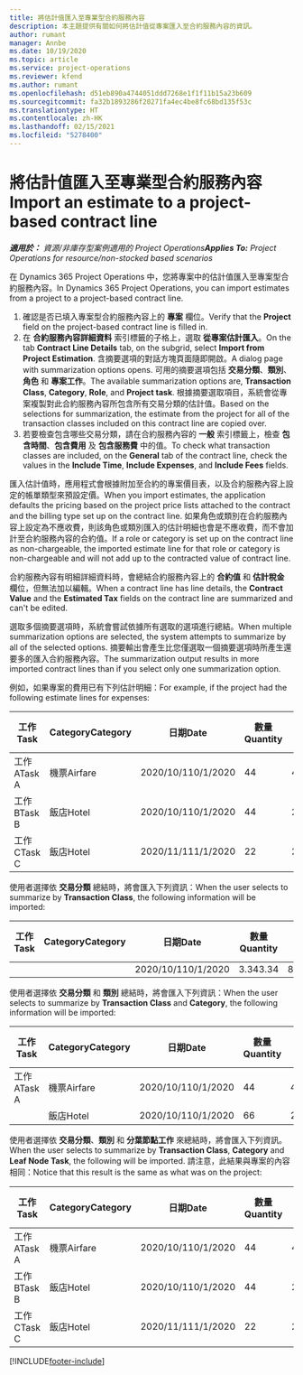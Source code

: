 ```yaml
---
title: 將估計值匯入至專業型合約服務內容
description: 本主題提供有關如何將估計值從專案匯入至合約服務內容的資訊。
author: rumant
manager: Annbe
ms.date: 10/19/2020
ms.topic: article
ms.service: project-operations
ms.reviewer: kfend
ms.author: rumant
ms.openlocfilehash: d51eb890a4744051ddd7268e1f1f11b15a23b609
ms.sourcegitcommit: fa32b1893286f20271fa4ec4be8fc68bd135f53c
ms.translationtype: HT
ms.contentlocale: zh-HK
ms.lasthandoff: 02/15/2021
ms.locfileid: "5278400"
---
```

# <a name="import-an-estimate-to-a-project-based-contract-line"></a><span data-ttu-id="f027f-103">將估計值匯入至專業型合約服務內容</span><span class="sxs-lookup"><span data-stu-id="f027f-103">Import an estimate to a project-based contract line</span></span>

<span data-ttu-id="f027f-104">_**適用於：** 資源/非庫存型案例適用的 Project Operations_</span><span class="sxs-lookup"><span data-stu-id="f027f-104">_**Applies To:** Project Operations for resource/non-stocked based scenarios_</span></span>

<span data-ttu-id="f027f-105">在 Dynamics 365 Project Operations 中，您將專案中的估計值匯入至專案型合約服務內容。</span><span class="sxs-lookup"><span data-stu-id="f027f-105">In Dynamics 365 Project Operations, you can import estimates from a project to a project-based contract line.</span></span>

1. <span data-ttu-id="f027f-106">確認是否已填入專案型合約服務內容上的 **專案** 欄位。</span><span class="sxs-lookup"><span data-stu-id="f027f-106">Verify that the **Project** field on the project-based contract line is filled in.</span></span>
2. <span data-ttu-id="f027f-107">在 **合約服務內容詳細資料** 索引標籤的子格上，選取 **從專案估計匯入**。</span><span class="sxs-lookup"><span data-stu-id="f027f-107">On the tab **Contract Line Details** tab, on the subgrid, select **Import from Project Estimation**.</span></span> <span data-ttu-id="f027f-108">含摘要選項的對話方塊頁面隨即開啟。</span><span class="sxs-lookup"><span data-stu-id="f027f-108">A dialog page with summarization options opens.</span></span> <span data-ttu-id="f027f-109">可用的摘要選項包括 **交易分類**、**類別**、**角色** 和 **專案工作**。</span><span class="sxs-lookup"><span data-stu-id="f027f-109">The available summarization options are, **Transaction Class**, **Category**, **Role**, and **Project task**.</span></span> <span data-ttu-id="f027f-110">根據摘要選取項目，系統會從專案複製對此合約服務內容所包含所有交易分類的估計值。</span><span class="sxs-lookup"><span data-stu-id="f027f-110">Based on the selections for summarization, the estimate from the project for all of the transaction classes included on this contract line are copied over.</span></span> 
3. <span data-ttu-id="f027f-111">若要檢查包含哪些交易分類，請在合約服務內容的 **一般** 索引標籤上，檢查 **包含時間**、**包含費用** 及 **包含服務費** 中的值。</span><span class="sxs-lookup"><span data-stu-id="f027f-111">To check what transaction classes are included, on the **General** tab of the contract line, check the values in the **Include Time**, **Include Expenses**, and **Include Fees** fields.</span></span>

<span data-ttu-id="f027f-112">匯入估計值時，應用程式會根據附加至合約的專案價目表，以及合約服務內容上設定的帳單類型來預設定價。</span><span class="sxs-lookup"><span data-stu-id="f027f-112">When you import estimates, the application defaults the pricing based on the project price lists attached to the contract and the billing type set up on the contract line.</span></span> <span data-ttu-id="f027f-113">如果角色或類別在合約服務內容上設定為不應收費，則該角色或類別匯入的估計明細也會是不應收費，而不會加計至合約服務內容的合約值。</span><span class="sxs-lookup"><span data-stu-id="f027f-113">If a role or category is set up on the contract line as non-chargeable, the imported estimate line for that role or category is non-chargeable and will not add up to the contracted value of contract line.</span></span>

<span data-ttu-id="f027f-114">合約服務內容有明細詳細資料時，會總結合約服務內容上的 **合約值** 和 **估計稅金** 欄位，但無法加以編輯。</span><span class="sxs-lookup"><span data-stu-id="f027f-114">When a contract line has line details, the **Contract Value** and the **Estimated Tax** fields on the contract line are summarized and can't be edited.</span></span>

<span data-ttu-id="f027f-115">選取多個摘要選項時，系統會嘗試依據所有選取的選項進行總結。</span><span class="sxs-lookup"><span data-stu-id="f027f-115">When multiple summarization options are selected, the system attempts to summarize by all of the selected options.</span></span> <span data-ttu-id="f027f-116">摘要輸出會產生比您僅選取一個摘要選項時所產生還要多的匯入合約服務內容。</span><span class="sxs-lookup"><span data-stu-id="f027f-116">The summarization output results in more imported contract lines than if you select only one summarization option.</span></span>

<span data-ttu-id="f027f-117">例如，如果專案的費用已有下列估計明細：</span><span class="sxs-lookup"><span data-stu-id="f027f-117">For example, if the project had the following estimate lines for expenses:</span></span>

| <span data-ttu-id="f027f-118">工作​​</span><span class="sxs-lookup"><span data-stu-id="f027f-118">Task</span></span> | <span data-ttu-id="f027f-119">Category</span><span class="sxs-lookup"><span data-stu-id="f027f-119">Category</span></span> | <span data-ttu-id="f027f-120">日期</span><span class="sxs-lookup"><span data-stu-id="f027f-120">Date</span></span> | <span data-ttu-id="f027f-121">數量</span><span class="sxs-lookup"><span data-stu-id="f027f-121">Quantity</span></span> | <span data-ttu-id="f027f-122">單價</span><span class="sxs-lookup"><span data-stu-id="f027f-122">Unit price</span></span> | <span data-ttu-id="f027f-123">總數</span><span class="sxs-lookup"><span data-stu-id="f027f-123">Amount</span></span> |
| --- | --- | --- | --- | --- | --- |
| <span data-ttu-id="f027f-124">工作 A</span><span class="sxs-lookup"><span data-stu-id="f027f-124">Task A</span></span> | <span data-ttu-id="f027f-125">機票</span><span class="sxs-lookup"><span data-stu-id="f027f-125">Airfare</span></span> | <span data-ttu-id="f027f-126">2020/10/1</span><span class="sxs-lookup"><span data-stu-id="f027f-126">10/1/2020</span></span> | <span data-ttu-id="f027f-127">4</span><span class="sxs-lookup"><span data-stu-id="f027f-127">4</span></span> | <span data-ttu-id="f027f-128">400</span><span class="sxs-lookup"><span data-stu-id="f027f-128">400</span></span> | <span data-ttu-id="f027f-129">1600</span><span class="sxs-lookup"><span data-stu-id="f027f-129">1600</span></span> |
| <span data-ttu-id="f027f-130">工作 B</span><span class="sxs-lookup"><span data-stu-id="f027f-130">Task B</span></span> | <span data-ttu-id="f027f-131">飯店</span><span class="sxs-lookup"><span data-stu-id="f027f-131">Hotel</span></span> | <span data-ttu-id="f027f-132">2020/10/1</span><span class="sxs-lookup"><span data-stu-id="f027f-132">10/1/2020</span></span> | <span data-ttu-id="f027f-133">4</span><span class="sxs-lookup"><span data-stu-id="f027f-133">4</span></span> | <span data-ttu-id="f027f-134">200</span><span class="sxs-lookup"><span data-stu-id="f027f-134">200</span></span> | <span data-ttu-id="f027f-135">800</span><span class="sxs-lookup"><span data-stu-id="f027f-135">800</span></span> |
| <span data-ttu-id="f027f-136">工作 C</span><span class="sxs-lookup"><span data-stu-id="f027f-136">Task C</span></span> | <span data-ttu-id="f027f-137">飯店</span><span class="sxs-lookup"><span data-stu-id="f027f-137">Hotel</span></span> | <span data-ttu-id="f027f-138">2020/11/1</span><span class="sxs-lookup"><span data-stu-id="f027f-138">11/1/2020</span></span> | <span data-ttu-id="f027f-139">2</span><span class="sxs-lookup"><span data-stu-id="f027f-139">2</span></span> | <span data-ttu-id="f027f-140">200</span><span class="sxs-lookup"><span data-stu-id="f027f-140">200</span></span> | <span data-ttu-id="f027f-141">400</span><span class="sxs-lookup"><span data-stu-id="f027f-141">400</span></span> |

<span data-ttu-id="f027f-142">使用者選擇依 **交易分類** 總結時，將會匯入下列資訊：</span><span class="sxs-lookup"><span data-stu-id="f027f-142">When the user selects to summarize by **Transaction Class**, the following information will be imported:</span></span>

| <span data-ttu-id="f027f-143">工作​​</span><span class="sxs-lookup"><span data-stu-id="f027f-143">Task</span></span> | <span data-ttu-id="f027f-144">Category</span><span class="sxs-lookup"><span data-stu-id="f027f-144">Category</span></span> | <span data-ttu-id="f027f-145">日期</span><span class="sxs-lookup"><span data-stu-id="f027f-145">Date</span></span> | <span data-ttu-id="f027f-146">數量</span><span class="sxs-lookup"><span data-stu-id="f027f-146">Quantity</span></span> | <span data-ttu-id="f027f-147">單價</span><span class="sxs-lookup"><span data-stu-id="f027f-147">Unit price</span></span> | <span data-ttu-id="f027f-148">總數</span><span class="sxs-lookup"><span data-stu-id="f027f-148">Amount</span></span> |
| --- | --- | --- | --- | --- | --- |
| &nbsp;  | &nbsp;  | <span data-ttu-id="f027f-149">2020/10/1</span><span class="sxs-lookup"><span data-stu-id="f027f-149">10/1/2020</span></span> | <span data-ttu-id="f027f-150">3.34</span><span class="sxs-lookup"><span data-stu-id="f027f-150">3.34</span></span> | <span data-ttu-id="f027f-151">840</span><span class="sxs-lookup"><span data-stu-id="f027f-151">840</span></span> | <span data-ttu-id="f027f-152">2800</span><span class="sxs-lookup"><span data-stu-id="f027f-152">2800</span></span> |

<span data-ttu-id="f027f-153">使用者選擇依 **交易分類** 和 **類別** 總結時，將會匯入下列資訊：</span><span class="sxs-lookup"><span data-stu-id="f027f-153">When the user selects to summarize by **Transaction Class** and **Category**, the following information will be imported:</span></span>

| <span data-ttu-id="f027f-154">工作​​</span><span class="sxs-lookup"><span data-stu-id="f027f-154">Task</span></span> | <span data-ttu-id="f027f-155">Category</span><span class="sxs-lookup"><span data-stu-id="f027f-155">Category</span></span> | <span data-ttu-id="f027f-156">日期</span><span class="sxs-lookup"><span data-stu-id="f027f-156">Date</span></span> | <span data-ttu-id="f027f-157">數量</span><span class="sxs-lookup"><span data-stu-id="f027f-157">Quantity</span></span> | <span data-ttu-id="f027f-158">單價</span><span class="sxs-lookup"><span data-stu-id="f027f-158">Unit price</span></span> | <span data-ttu-id="f027f-159">總數</span><span class="sxs-lookup"><span data-stu-id="f027f-159">Amount</span></span> |
| --- | --- | --- | --- | --- | --- |
| <span data-ttu-id="f027f-160">工作 A</span><span class="sxs-lookup"><span data-stu-id="f027f-160">Task A</span></span> | <span data-ttu-id="f027f-161">機票</span><span class="sxs-lookup"><span data-stu-id="f027f-161">Airfare</span></span> | <span data-ttu-id="f027f-162">2020/10/1</span><span class="sxs-lookup"><span data-stu-id="f027f-162">10/1/2020</span></span> | <span data-ttu-id="f027f-163">4</span><span class="sxs-lookup"><span data-stu-id="f027f-163">4</span></span> | <span data-ttu-id="f027f-164">400</span><span class="sxs-lookup"><span data-stu-id="f027f-164">400</span></span> | <span data-ttu-id="f027f-165">1600</span><span class="sxs-lookup"><span data-stu-id="f027f-165">1600</span></span> |
| &nbsp;  | <span data-ttu-id="f027f-166">飯店</span><span class="sxs-lookup"><span data-stu-id="f027f-166">Hotel</span></span> | <span data-ttu-id="f027f-167">2020/10/1</span><span class="sxs-lookup"><span data-stu-id="f027f-167">10/1/2020</span></span> | <span data-ttu-id="f027f-168">6</span><span class="sxs-lookup"><span data-stu-id="f027f-168">6</span></span> | <span data-ttu-id="f027f-169">200</span><span class="sxs-lookup"><span data-stu-id="f027f-169">200</span></span> | <span data-ttu-id="f027f-170">1200</span><span class="sxs-lookup"><span data-stu-id="f027f-170">1200</span></span> |

<span data-ttu-id="f027f-171">使用者選擇依 **交易分類**、**類別** 和 **分葉節點工作** 來總結時，將會匯入下列資訊。</span><span class="sxs-lookup"><span data-stu-id="f027f-171">When the user selects to summarize by **Transaction Class**, **Category** and **Leaf Node Task**, the following will be imported.</span></span> <span data-ttu-id="f027f-172">請注意，此結果與專案的內容相同：</span><span class="sxs-lookup"><span data-stu-id="f027f-172">Notice that this result is the same as what was on the project:</span></span>

| <span data-ttu-id="f027f-173">工作​​</span><span class="sxs-lookup"><span data-stu-id="f027f-173">Task</span></span> | <span data-ttu-id="f027f-174">Category</span><span class="sxs-lookup"><span data-stu-id="f027f-174">Category</span></span> | <span data-ttu-id="f027f-175">日期</span><span class="sxs-lookup"><span data-stu-id="f027f-175">Date</span></span> | <span data-ttu-id="f027f-176">數量</span><span class="sxs-lookup"><span data-stu-id="f027f-176">Quantity</span></span> | <span data-ttu-id="f027f-177">單價</span><span class="sxs-lookup"><span data-stu-id="f027f-177">Unit price</span></span> | <span data-ttu-id="f027f-178">總數</span><span class="sxs-lookup"><span data-stu-id="f027f-178">Amount</span></span> |
| --- | --- | --- | --- | --- | --- |
| <span data-ttu-id="f027f-179">工作 A</span><span class="sxs-lookup"><span data-stu-id="f027f-179">Task A</span></span> | <span data-ttu-id="f027f-180">機票</span><span class="sxs-lookup"><span data-stu-id="f027f-180">Airfare</span></span> | <span data-ttu-id="f027f-181">2020/10/1</span><span class="sxs-lookup"><span data-stu-id="f027f-181">10/1/2020</span></span> | <span data-ttu-id="f027f-182">4</span><span class="sxs-lookup"><span data-stu-id="f027f-182">4</span></span> | <span data-ttu-id="f027f-183">400</span><span class="sxs-lookup"><span data-stu-id="f027f-183">400</span></span> | <span data-ttu-id="f027f-184">1600</span><span class="sxs-lookup"><span data-stu-id="f027f-184">1600</span></span> |
| <span data-ttu-id="f027f-185">工作 B</span><span class="sxs-lookup"><span data-stu-id="f027f-185">Task B</span></span> | <span data-ttu-id="f027f-186">飯店</span><span class="sxs-lookup"><span data-stu-id="f027f-186">Hotel</span></span> | <span data-ttu-id="f027f-187">2020/10/1</span><span class="sxs-lookup"><span data-stu-id="f027f-187">10/1/2020</span></span> | <span data-ttu-id="f027f-188">4</span><span class="sxs-lookup"><span data-stu-id="f027f-188">4</span></span> | <span data-ttu-id="f027f-189">200</span><span class="sxs-lookup"><span data-stu-id="f027f-189">200</span></span> | <span data-ttu-id="f027f-190">800</span><span class="sxs-lookup"><span data-stu-id="f027f-190">800</span></span> |
| <span data-ttu-id="f027f-191">工作 C</span><span class="sxs-lookup"><span data-stu-id="f027f-191">Task C</span></span> | <span data-ttu-id="f027f-192">飯店</span><span class="sxs-lookup"><span data-stu-id="f027f-192">Hotel</span></span> | <span data-ttu-id="f027f-193">2020/11/1</span><span class="sxs-lookup"><span data-stu-id="f027f-193">11/1/2020</span></span> | <span data-ttu-id="f027f-194">2</span><span class="sxs-lookup"><span data-stu-id="f027f-194">2</span></span> | <span data-ttu-id="f027f-195">200</span><span class="sxs-lookup"><span data-stu-id="f027f-195">200</span></span> | <span data-ttu-id="f027f-196">400</span><span class="sxs-lookup"><span data-stu-id="f027f-196">400</span></span> |


[!INCLUDE[footer-include](../includes/footer-banner.md)]